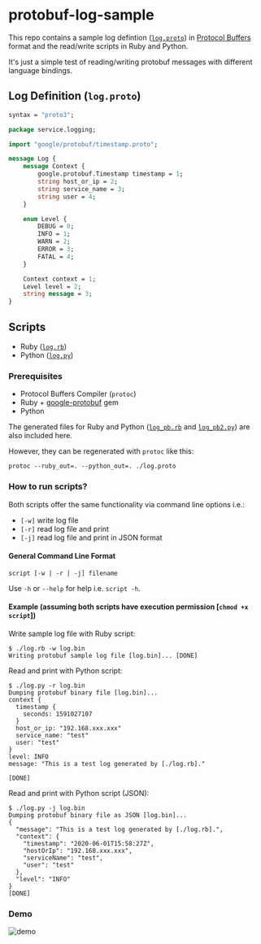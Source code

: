 # protobuf-log-sample

This repo contains a sample log defintion
([`log.proto`](https://github.com/iamAzeem/protobuf-log-sample/blob/master/log.proto))
in [Protocol Buffers](https://developers.google.com/protocol-buffers/) format
and the read/write scripts in Ruby and Python.

It's just a simple test of reading/writing protobuf messages with different
language bindings.

## Log Definition (`log.proto`)

```proto
syntax = "proto3";

package service.logging;

import "google/protobuf/timestamp.proto";

message Log {
    message Context {
        google.protobuf.Timestamp timestamp = 1;
        string host_or_ip = 2;
        string service_name = 3;
        string user = 4;
    }

    enum Level {
        DEBUG = 0;
        INFO = 1;
        WARN = 2;
        ERROR = 3;
        FATAL = 4;
    }

    Context context = 1;
    Level level = 2;
    string message = 3;
}
```

## Scripts

- Ruby ([`log.rb`](https://github.com/iamAzeem/protobuf-log-sample/blob/master/log.rb))
- Python ([`log.py`](https://github.com/iamAzeem/protobuf-log-sample/blob/master/log.py))

### Prerequisites

- Protocol Buffers Compiler (`protoc`)
- Ruby + [google-protobuf](https://github.com/ruby-protobuf/protobuf/wiki/Installation) gem
- Python

The generated files for Ruby and Python
([`log_pb.rb`](https://github.com/iamAzeem/protobuf-log-sample/blob/master/log_pb.rb)
and
[`log_pb2.py`](https://github.com/iamAzeem/protobuf-log-sample/blob/master/log_pb2.py))
are also included here.

However, they can be regenerated with `protoc` like this:

```shell
protoc --ruby_out=. --python_out=. ./log.proto
```

### How to run scripts?

Both scripts offer the same functionality via command line options i.e.:

- `[-w]` write log file
- `[-r]` read log file and print
- `[-j]` read log file and print in JSON format

#### General Command Line Format

```shell
script [-w | -r | -j] filename
```

Use `-h` or `--help` for help i.e. `script -h`.

#### Example (assuming both scripts have execution permission [`chmod +x script`])

Write sample log file with Ruby script:

```shell
$ ./log.rb -w log.bin
Writing protobuf sample log file [log.bin]... [DONE]
```

Read and print with Python script:

```shell
$ ./log.py -r log.bin
Dumping protobuf binary file [log.bin]...
context {
  timestamp {
    seconds: 1591027107
  }
  host_or_ip: "192.168.xxx.xxx"
  service_name: "test"
  user: "test"
}
level: INFO
message: "This is a test log generated by [./log.rb]."

[DONE]
```

Read and print with Python script (JSON):

```shell
$ ./log.py -j log.bin
Dumping protobuf binary file as JSON [log.bin]...
{
  "message": "This is a test log generated by [./log.rb].", 
  "context": {
    "timestamp": "2020-06-01T15:58:27Z", 
    "hostOrIp": "192.168.xxx.xxx", 
    "serviceName": "test", 
    "user": "test"
  }, 
  "level": "INFO"
}
[DONE]
```

### Demo

![demo](protobuf-log-sample.gif)
